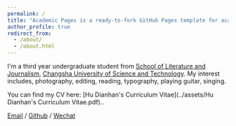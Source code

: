 ```yaml
---
permalink: /
title: "Academic Pages is a ready-to-fork GitHub Pages template for academic personal websites"
author_profile: true
redirect_from: 
  - /about/
  - /about.html
---
```


I'm a third year undergraduate student from [School of Literature and Journalism](https://www.csust.edu.cn/wfxy/index.htm), [Changsha University of Science and Technology](https://www.csust.edu.cn/). My interest includes, photography, editing, reading, typography, playing guitar, singing.

You can find my CV here: [Hu Dianhan's Curriculum Vitae](../assets/Hu Dianhan's Curriculum Vitae.pdf)..

[Email](mailto:1837105324@qq.com) / [Github](https://rheahu816.github.io/Rheahu.github.io/) / [Wechat](../images/wechat.jpg)
